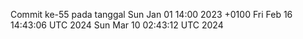 Commit ke-55 pada tanggal Sun Jan 01 14:00 2023 +0100
Fri Feb 16 14:43:06 UTC 2024
Sun Mar 10 02:43:12 UTC 2024
